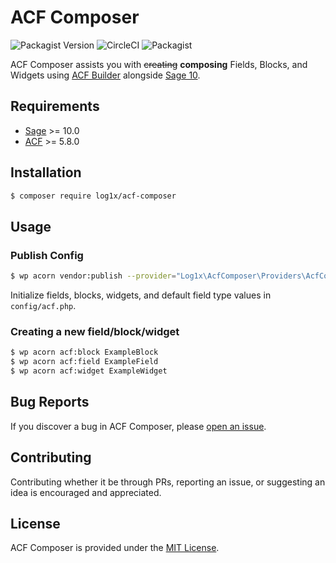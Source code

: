 # ACF Composer

![Packagist Version](https://img.shields.io/packagist/v/log1x/acf-composer.svg?style=flat-square)
![CircleCI](https://img.shields.io/circleci/build/gh/Log1x/acf-composer.svg?style=flat-square)
![Packagist](https://img.shields.io/packagist/dt/log1x/acf-composer.svg?style=flat-square)

ACF Composer assists you with ~~creating~~ **composing** Fields, Blocks, and Widgets using [ACF Builder](https://github.com/stoutlogic/acf-builder) alongside [Sage 10](https://github.com/roots/sage).

## Requirements

- [Sage](https://github.com/roots/sage) >= 10.0
- [ACF](https://www.advancedcustomfields.com/) >= 5.8.0

## Installation

```bash
$ composer require log1x/acf-composer
```

## Usage

### Publish Config

```bash
$ wp acorn vendor:publish --provider="Log1x\AcfComposer\Providers\AcfComposerServiceProvider"
```

Initialize fields, blocks, widgets, and default field type values in `config/acf.php`.

### Creating a new field/block/widget

```bash
$ wp acorn acf:block ExampleBlock
$ wp acorn acf:field ExampleField
$ wp acorn acf:widget ExampleWidget
```

## Bug Reports

If you discover a bug in ACF Composer, please [open an issue](https://github.com/log1x/acf-composer/issues).

## Contributing

Contributing whether it be through PRs, reporting an issue, or suggesting an idea is encouraged and appreciated.

## License

ACF Composer is provided under the [MIT License](https://github.com/log1x/acf-composer/blob/master/LICENSE.md).
